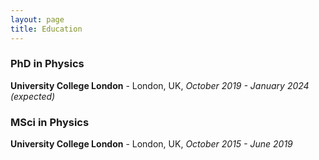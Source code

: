 ```yaml
---
layout: page
title: Education
---
```


### PhD in Physics 
**University College London** - London, UK, 
_October 2019 - January 2024 (expected)_



### MSci in Physics 
**University College London** - London, UK, _October 2015 - June 2019_ 






